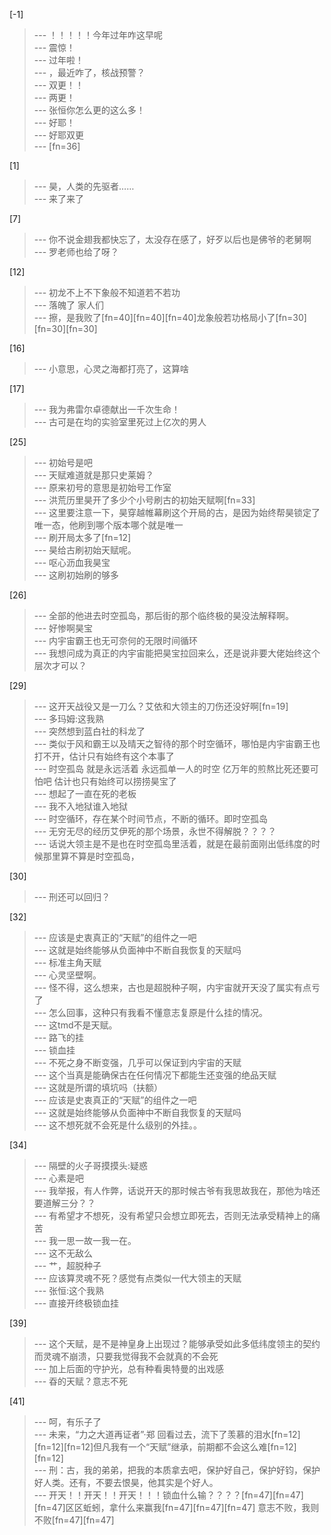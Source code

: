 
[-1] 
>--- ！！！！！今年过年咋这早呢<br>
>--- 震惊！<br>
>--- 过年啦！<br>
>--- ，最近咋了，核战预警？<br>
>--- 双更！！<br>
>--- 两更！<br>
>--- 张恒你怎么更的这么多！<br>
>--- 好耶！<br>
>--- 好耶双更<br>
>--- [fn=36]<br>

[1] 
>--- 昊，人类的先驱者……<br>
>--- 来了来了<br>

[7] 
>--- 你不说金翅我都快忘了，太没存在感了，好歹以后也是佛爷的老舅啊<br>
>--- 罗老师也给了呀？<br>

[12] 
>--- 初龙不上不下象般不知道若不若功<br>
>--- 落魄了 家人们<br>
>--- 擦，是我败了[fn=40][fn=40][fn=40]龙象般若功格局小了[fn=30][fn=30][fn=30]<br>

[16] 
>--- 小意思，心灵之海都打亮了，这算啥<br>

[17] 
>--- 我为弗雷尔卓德献出一千次生命！<br>
>--- 古可是在均的实验室里死过上亿次的男人<br>

[25] 
>--- 初始号是吧<br>
>--- 天赋难道就是那只史莱姆？<br>
>--- 原来初号的意思是初始号工作室<br>
>--- 洪荒历里昊开了多少个小号刷古的初始天赋啊[fn=33]<br>
>--- 这里要注意一下，昊穿越帷幕刷这个开局的古，是因为始终帮昊锁定了唯一态，他刷到哪个版本哪个就是唯一<br>
>--- 刷开局太多了[fn=12]<br>
>--- 昊给古刷初始天赋呢。<br>
>--- 呕心沥血我昊宝<br>
>--- 这刷初始刷的够多<br>

[26] 
>--- 全部的他进去时空孤岛，那后街的那个临终极的昊没法解释啊。<br>
>--- 好惨啊昊宝<br>
>--- 内宇宙霸王也无可奈何的无限时间循环<br>
>--- 我想问成为真正的内宇宙能把昊宝拉回来么，还是说非要大佬始终这个层次才可以？<br>

[29] 
>--- 这开天战役又是一刀么？艾依和大领主的刀伤还没好啊[fn=19]<br>
>--- 多玛姆:这我熟<br>
>--- 突然想到蓝白社的科龙了<br>
>--- 类似于风和霸王以及晴天之智待的那个时空循环，哪怕是内宇宙霸王也打不开，估计只有始终有这个本事了<br>
>--- 时空孤岛  就是永远活着 永远孤单一人的时空 亿万年的煎熬比死还要可怕吧 估计也只有始终可以捞捞昊宝了<br>
>--- 想起了一直在死的老板<br>
>--- 我不入地狱谁入地狱<br>
>--- 时空循环，存在某个时间节点，不断的循环。即时空孤岛<br>
>--- 无穷无尽的经历艾伊死的那个场景，永世不得解脱？？？？<br>
>--- 话说大领主是不是也在时空孤岛里活着，就是在最前面刚出低纬度的时候那里算不算是时空孤岛，<br>

[30] 
>--- 刑还可以回归？<br>

[32] 
>--- 应该是史衷真正的“天赋”的组件之一吧<br>
>--- 这就是始终能够从负面神中不断自我恢复的天赋吗<br>
>--- 标准主角天赋<br>
>--- 心灵坚壁啊。<br>
>--- 怪不得，这么想来，古也是超脱种子啊，内宇宙就开天没了属实有点亏了<br>
>--- 怎么回事，这种只有我看不懂意志复原是什么挂的情况。<br>
>--- 这tmd不是天赋。<br>
>--- 路飞的挂<br>
>--- 锁血挂<br>
>--- 不死之身不断变强，几乎可以保证到内宇宙的天赋<br>
>--- 这个当真是能确保古在任何情况下都能生还变强的绝品天赋<br>
>--- 这就是所谓的填坑吗（扶额）<br>
>--- 应该是史衷真正的“天赋”的组件之一吧<br>
>--- 这就是始终能够从负面神中不断自我恢复的天赋吗<br>
>--- 这不想死就不会死是什么级别的外挂。。<br>

[34] 
>--- 隔壁的火子哥摸摸头:疑惑<br>
>--- 心素是吧<br>
>--- 我举报，有人作弊，话说开天的那时候古爷有我思故我在，那他为啥还要道解三分？？<br>
>--- 有希望才不想死，没有希望只会想立即死去，否则无法承受精神上的痛苦<br>
>--- 我一思一故一我一在。<br>
>--- 这不无敌么<br>
>--- 艹，超脱种子<br>
>--- 应该算灵魂不死？感觉有点类似一代大领主的天赋<br>
>--- 张恒:这个我熟<br>
>--- 直接开终极锁血挂<br>

[39] 
>--- 这个天赋，是不是神皇身上出现过？能够承受如此多低纬度领主的契约而灵魂不崩溃，只要我觉得我不会就真的不会死<br>
>--- 加上后面的守护光，总有种看奥特曼的出戏感<br>
>--- 昋的天赋？意志不死<br>

[41] 
>--- 呵，有乐子了<br>
>--- 未来，“力之大道再证者”·郑    回看过去，流下了羡慕的泪水[fn=12][fn=12][fn=12]但凡我有一个“天赋”继承，前期都不会这么难[fn=12][fn=12]<br>
>--- 刑：古，我的弟弟，把我的本质拿去吧，保护好自己，保护好钧，保护好人类。还有，不要去恨昊，他其实是个好人。<br>
>--- 开天！！开天！！开天！！！锁血什么输？？？？[fn=47][fn=47][fn=47]区区蚯蚓，拿什么来赢我[fn=47][fn=47][fn=47] 意志不败，我则不败[fn=47][fn=47]<br>
